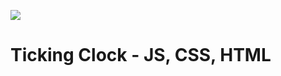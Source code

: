 ![](https://github.com/lisabroadhead/dojo/blob/main/JS/clock/clock.png)

# Ticking Clock - JS, CSS, HTML
